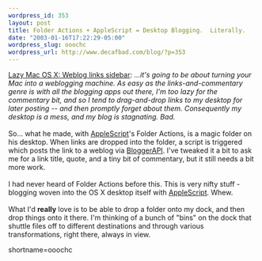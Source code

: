 ```yaml
--- 
wordpress_id: 353
layout: post
title: Folder Actions + AppleScript = Desktop Blogging.  Literally.
date: "2003-01-16T17:22:29-05:00"
wordpress_slug: ooochc
wordpress_url: http://www.decafbad.com/blog/?p=353
---
```

<a href="http://interconnected.org/notes/2003/01/Lazy_MacOSX_Weblogging_1.shtml" target="_top">Lazy Mac OS X: Weblog links sidebar</a>: <i>...it's going to be about turning your Mac into a weblogging machine. As easy as the links-and-commentary genre is with all the blogging apps out there, I'm too lazy for the commentary bit, and so I tend to drag-and-drop links to my desktop for later posting -- and then promptly forget about them. Consequently my desktop is a mess, and my blog is stagnating. Bad.</i>
<br /><br />
So... what he made, with <a href="http://www.decafbad.com/twiki/bin/view/Main/AppleScript">AppleScript</a>'s Folder Actions, is a magic folder on his desktop.  When links are dropped into the folder, a script is triggered which posts the link to a weblog via <a href="http://www.decafbad.com/twiki/bin/view/Main/BloggerAPI">BloggerAPI</a>.  I've tweaked it a bit to ask me for a link title, quote, and a tiny bit of commentary, but it still needs a bit more work.
<br /><br />
I had never heard of Folder Actions before this.  This is very nifty stuff - blogging woven into the OS X desktop itself with <a href="http://www.decafbad.com/twiki/bin/view/Main/AppleScript">AppleScript</a>.  Whew.
<br /><br />
What I'd <strong>really</strong> love is to be able to drop a folder onto my dock, and then drop things onto it there.  I'm thinking of a bunch of "bins" on the dock that shuttle files off to different destinations and through various transformations, right there, always in view.
<!--more-->
shortname=ooochc
